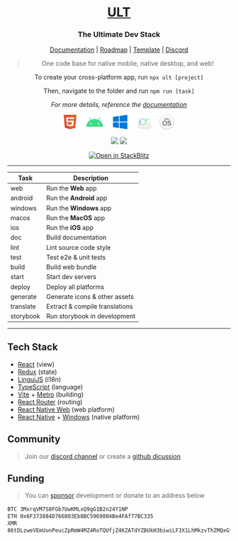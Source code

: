 <!-- HEADER -->
<h1 align="center">
  <a href="https://ult.dev">ULT</a>
</h1>
<h3 align="center">
  The Ultimate Dev Stack
</h3>
<p align="center">
    <a href="https://docs.ult.dev">Documentation</a>
  | <a href="https://github.com/orgs/kat-tax/projects/4">Roadmap</a>
  | <a href="https://github.com/kat-tax/hello-world">Template</a>
  | <a href="https://discord.gg/TzhDRyj">Discord</a>
</p>
<blockquote align="center">
  One code base for native mobile, native desktop, and web!
</blockquote>
<p align="center">
  To create your cross-platform app, run <code>npx ult [project]</code>
</p>
<p align="center">
  Then, navigate to the folder and run <code>npm run [task]</code>
</p>
<p align="center">
  <i>For more details, reference the <a href="https://docs.ult.dev">documentation</a></i>
</p>
<p align="center">
  <img src="images/platforms.svg" width="250">
</p>
<p align="center">
  <img src="https://img.shields.io/npm/v/ult?color=000&style=flat-square">
  <img src="https://img.shields.io/node/v/ult?color=000&style=flat-square">
</p>
<p align="center">
  <a href="https://stackblitz.com/fork/github/kat-tax/hello-world/web-only">
    <img
      alt="Open in StackBlitz"
      src="https://developer.stackblitz.com/img/open_in_stackblitz_small.svg"
    />
  </a>
</p>

-------------

<!--img align="right" src="images/terminal.svg"-->

| Task        | Description                        |
| ------------| -----------------------------------|
| web         | Run the __Web__ app                |
| android     | Run the __Android__ app            |
| windows     | Run the __Windows__ app            |
| macos       | Run the __MacOS__ app              |
| ios         | Run the __iOS__ app                |
| doc         | Build documentation                |
| lint        | Lint source code style             |
| test        | Test e2e & unit tests              |
| build       | Build web bundle                   |
| start       | Start dev servers                  |
| deploy      | Deploy all platforms               |
| generate    | Generate icons & other assets      |
| translate   | Extract & compile translations     |
| storybook   | Run storybook in development       |

-------------


## Tech Stack

 - [React](https://reactjs.org) (view)
 - [Redux](https://redux-toolkit.js.org) (state)
 - [LinguiJS](https://lingui.js.org) (i18n)
 - [TypeScript](https://www.typescriptlang.org) (language)
 - [Vite](https://vitejs.dev) + [Metro](https://facebook.github.io/metro) (building)
 - [React Router](https://reactrouter.com) (routing)
 - [React Native Web](https://necolas.github.io/react-native-web) (web platform)
 - [React Native](https://reactnative.dev) + [Windows](https://microsoft.github.io/react-native-windows) (native platform)


## Community

> Join our [discord channel](https://discord.gg/TzhDRyj) or create a [github dicussion](https://github.com/kat-tax/ult/discussions)


## Funding

> You can [sponsor](https://github.com/sponsors/TheUltDev) development or donate to an address below

```
BTC 3MxrqVM7S8FGb7UwKMLxQ9gG1B2n24Y1NP
ETH 0x6F373884D766803Eb8BC5969804Be4FAf77BC335
XMR 86tDLzweVEmUunPeucZpRmW4MZ4RoTQUfjZ4KZATdYZBUkH3biwiLF3X1LhMkzvThZMQxGfGZFFwxRRWA7M5sVfv7AMPjsD
```

